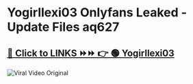 
 # Yogirllexi03 Onlyfans Leaked - Update Files aq627

## <h2><a href="https://clipsfans.com/Yogirllexi03&ref=git">🔗 Click to LINKS ⏩⏩ 👉 🟢 Yogirllexi03 </a></h2>

<a href="https://clipsfans.com/Yogirllexi03&ref=git" rel="nofollow" data-target="animated-image.originalLink"><img src="https://i.ibb.co.com/xMMVF88/686577567.gif" alt="Viral Video Original" style="max-width: 100%; display: inline-block;" data-target="animated-image.originalImage"></a>

